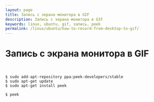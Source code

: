 ```yaml
---
layout: page
title: Запись с экрана монитора в GIF
description: Запись с экрана монитора в GIF
keywords: linux, ubuntu, gif, запись, peek
permalink: /linux/ubuntu/how-to-record-from-desktop-to-gif/
---
```


# Запись с экрана монитора в GIF

<br/>


    $ sudo add-apt-repository ppa:peek-developers/stable
    $ sudo apt-get update
    $ sudo apt-get install peek

    $ peek